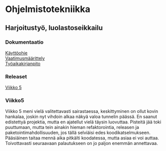 # Ohjelmistotekniikka

## Harjoitustyö, luolastoseikkailu

### Dokumentaatio

[Käyttöohje](https://github.com/kokalliomaki/ot-harjoitustyo/blob/master/Luolastoseikkailu/dokumentaatio/kayttoohje.md)  
[Vaatimusmäärittely](https://github.com/kokalliomaki/ot-harjoitustyo/blob/master/Luolastoseikkailu/dokumentaatio/vaatimusmaarittely.md)  
[Työaikakirjanpito](https://github.com/kokalliomaki/ot-harjoitustyo/blob/master/Luolastoseikkailu/dokumentaatio/tuntikirjanpito.md)

### Releaset

[Viikko 5](https://github.com/kokalliomaki/ot-harjoitustyo/releases)

### Viikko5
Viikko 5 meni vielä valitettavasti sairastaessa, keskittyminen on ollut kovin hankalaa, joskin nyt vihdoin alkaa näkyä valoa tunnelin päässä.
En saanut edistettyä projektia, mutta en ajatellut vielä täysin luovuttaa. Pisteitä jää toki puuttumaan, mutta tein ainakin hieman refaktorointia,
releasen ja paketointimahdollisuuden, jos tällä selviäisi edes koodikatselmukseen. Pääsiäinen taitaa mennä aika pitkälti koodatessa, mutta
asiaa ei voi auttaa. Toivottavasti seuraavaan palautukseen on jo paljon enemmän annettavaa.